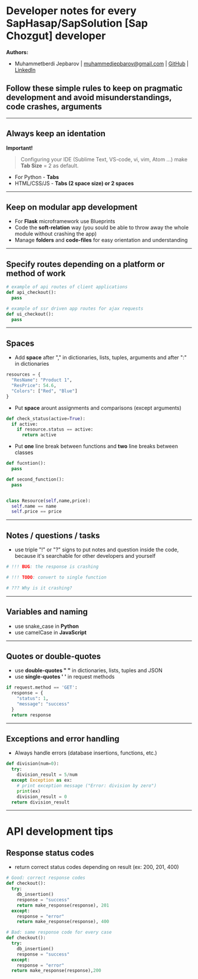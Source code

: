 # Developer notes for every SapHasap/SapSolution [Sap Chozgut] developer
**Authors:** 
+ Muhammetberdi Jepbarov | muhammedjepbarov@gmail.com | [GitHub](github.com/mike-bionic) | [LinkedIn](https://www.linkedin.com/in/muhammed-jepbarov/)
## Follow these simple rules to keep on pragmatic development and avoid misunderstandings, code crashes, arguments
-----------
## Always keep an identation
**Important!**
>Configuring your IDE (Sublime Text, VS-code, vi, vim, Atom ...) make **Tab Size** = 2 as default.
+ For Python - **Tabs**
+ HTML/CSS/JS - **Tabs (2 space size) or 2 spaces** 
-----------
## Keep on modular app development
+ For **Flask** microframework use Blueprints
+ Code the **soft-relation** way (you sould be able to throw away the whole module without crashing the app)
+ Manage **folders** and **code-files** for easy orientation and understanding
-----------
## Specify routes depending on a platform or method of work
```python
# example of api routes of client applications
def api_checkout():
  pass

# example of ssr driven app routes for ajax requests
def ui_checkout():
  pass
```
-----------
## Spaces
+ Add **space** after "," in dictionaries, lists, tuples, arguments
and after ":" in dictionaries 
```python
resources = {
  "ResName": "Product 1",
  "ResPrice": 54.6,
  "Colors": ["Red", "Blue"]
}
```
+ Put **space** arount assignments and comparisons (except arguments)
```python
def check_status(active=True):
  if active:
    if resource.status == active:
      return active
```
+ Put **one** line break between functions and **two** line breaks between classes
```python
def fucntion():
  pass

def second_function():
  pass


class Resource(self,name,price):
  self.name == name
  self.price == price
```
-----------
## Notes / questions / tasks
+ use triple "!" or "?" signs to put notes and question inside the code, because it's searchable for other developers and yourself
```python
# !!! BUG: the response is crashing

# !!! TODO: convert to single function

# ??? Why is it crashing?
```
-----------
## Variables and naming
+ use snake_case in **Python**
+ use camelCase in **JavaScript**
-----------
## Quotes or double-quotes
+ use **double-quotes " "** in dictionaries, lists, tuples and JSON
+ use **single-quotes ' '** in request methods
```python
if request.method == 'GET':
  response = {
    "status": 1,
    "message": "success"
  }
  return response
```
-----------
## Exceptions and error handling
+ Always handle errors (database insertions, functions, etc.)
```python
def division(num=0):
  try:
    division_result = 5/num
  except Exception as ex:
    # print exception message ("Error: division by zero")
    print(ex)
    division_result = 0
  return division_result 
``` 
-----------
# API development tips
## Response status codes
+ return correct status codes depending on result (ex: 200, 201, 400)
```python
# Good: correct response codes
def checkout():
  try:
    db_insertion()
    response = "success"
    return make_response(response), 201
  except:
    response = "error"
    return make_response(response), 400

# Bad: same response code for every case
def checkout():
  try:
    db_insertion()
    response = "success"
  except:
    response = "error"
  return make_response(response),200
```